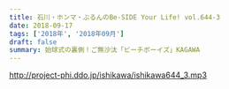 ```yaml
---
title: 石川・ホンマ・ぶるんのBe-SIDE Your Life! vol.644-3
date: 2018-09-17
tags: ['2018年', '2018年09月']
draft: false
summary: 始球式の裏側！ご無沙汰「ビーチボーイズ」KAGAWA
---
```


http://project-phi.ddo.jp/ishikawa/ishikawa644_3.mp3

